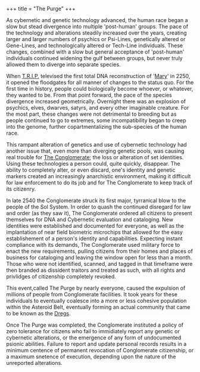 +++
title = "The Purge"
+++

As cybernetic and genetic technology advanced, the human race began a
slow but stead divergence into multiple 'post-human' groups. The pace of
the technology and alterations steadily increased over the years,
creating larger and larger numbers of psychics or Psi-Lines, genetically
altered or Gene-Lines, and technologically altered or Tech-Line
individuals. These changes, combined with a slow but general acceptance
of 'post-human' individuals continued widening the gulf between groups,
but never truly allowed them to diverge into separate species.

When [T.R.I.P.](T.R.I.P. "wikilink") televised the first total DNA
reconstruction of '[Mary](Mary "wikilink")' in 2250, it opened the
floodgates for all manner of changes to the status quo. For the first
time in history, people could biologically become whoever, or whatever,
they wanted to be. From that point forward, the pace of the species
divergence increased geometrically. Overnight there was an explosion of
psychics, elves, dwarves, satyrs, and every other imaginable creature.
For the most part, these changes were not detrimental to breeding but as
people continued to go to extremes, some incompatibility began to creep
into the genome, further copartmentalizing the sub-species of the human
race.

This rampant alteration of genetics and use of cybernetic technology had
another issue that, even more than diverging genetic pools, was causing
real trouble for [The Conglomerate](The_Conglomerate "wikilink"); the
loss or alteration of set identities. Using these technologies a person
could, quite quickly, disappear. The ability to completely alter, or
even discard, one's identity and genetic markers created an increasingly
anarchistic environment, making it difficult for law enforcement to do
its job and for The Conglomerate to keep track of its citizenry.

In late 2540 the Conglomerate struck its first major, tyrranical blow to
the people of the Sol System. In order to quash the continued disregard
for law and order (as they saw it), The Conglomerate ordered all
citizens to present themselves for DNA and Cybernetic evaluation and
cataloging. New identities were established and documented for everyone,
as well as the implantation of near field biometric microchips that
allowed for the easy establishement of a person's identity and
capabilities. Expecting instant compliance with its demands, The
Conglomerate used military force to enact the new requirements, pulling
citizens from their homes and places of business for cataloging and
leaving the window open for less than a month. Those who were not
identified, scanned, and tagged in that timeframe were then branded as
dissident traitors and treated as such, with all rights and privlidges
of citizenship completely revoked.

This event,called The Purge by nearly everyone, caused the expulsion of
millions of people from Conglomerate facilities. It took years for these
individuals to eventually coalesce into a more or less cohesive
population within the Asteroid Belt, eventually forming an actual
community that came to be known as the [Dregs](Dregs "wikilink").

Once The Purge was completed, the Conglomerate instituted a policy of
zero tolerance for citizens who fail to immidiately report any genetic
or cybernetic alterations, or the emergence of any form of undocumented
psionic abilities. Failure to report and update personal records results
in a minimum centence of permanent revocation of Conglomerate
citizenship, or a maximum snetence of execution, depending upon the
nature of the unreported alterations.

